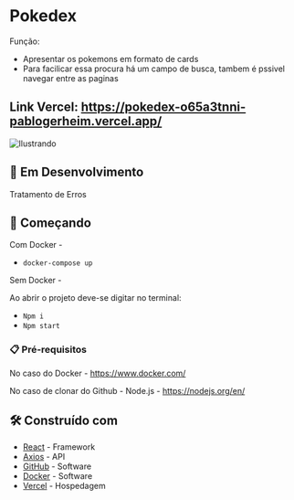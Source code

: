 # Pokedex

Função:
- Apresentar os pokemons em formato de cards 
- Para facilicar essa procura há um campo de busca, tambem é pssivel navegar entre as paginas

## Link Vercel: https://pokedex-o65a3tnni-pablogerheim.vercel.app/

![Ilustrando](https://user-images.githubusercontent.com/90703690/200433005-1f028fe2-3bcc-4bde-9f22-e000f5f376bf.png)

## 🚧 Em Desenvolvimento

Tratamento de Erros

## 🚀 Começando

Com Docker - 

- `docker-compose up `

Sem Docker -

Ao abrir o projeto deve-se digitar no terminal:

- `Npm i`
- `Npm start`

### 📋 Pré-requisitos

No caso do Docker - https://www.docker.com/

No caso de clonar do Github - Node.js - https://nodejs.org/en/

## 🛠️ Construído com

* [React](https://pt-br.reactjs.org/) - Framework 
* [Axios](https://axios-http.com/ptbr/docs/intro) - API
* [GitHub](https://github.com/) - Software
* [Docker](https://www.docker.com/) - Software 
* [Vercel](https://vercel.com) - Hospedagem

